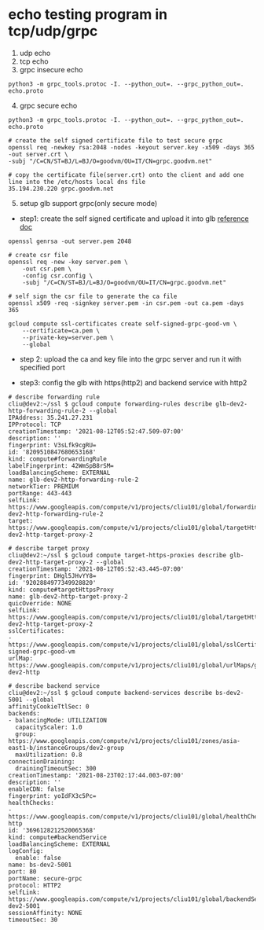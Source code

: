 # echo testing program in tcp/udp/grpc

1. udp echo
2. tcp echo
3. grpc insecure echo 
```
python3 -m grpc_tools.protoc -I. --python_out=. --grpc_python_out=. echo.proto
```
4. grpc secure echo
```
python3 -m grpc_tools.protoc -I. --python_out=. --grpc_python_out=. echo.proto
```
```
# create the self signed certificate file to test secure grpc
openssl req -newkey rsa:2048 -nodes -keyout server.key -x509 -days 365 -out server.crt \
-subj "/C=CN/ST=BJ/L=BJ/O=goodvm/OU=IT/CN=grpc.goodvm.net"

# copy the certificate file(server.crt) onto the client and add one line into the /etc/hosts local dns file
35.194.230.220 grpc.goodvm.net
```
5. setup glb support grpc(only secure mode)
- step1: create the self signed certificate and upload it into glb
[reference doc](https://cloud.google.com/load-balancing/docs/ssl-certificates/self-managed-certs)

```
openssl genrsa -out server.pem 2048
```

```
# create csr file
openssl req -new -key server.pem \
    -out csr.pem \
    -config csr.config \
    -subj "/C=CN/ST=BJ/L=BJ/O=goodvm/OU=IT/CN=grpc.goodvm.net"
```

```
# self sign the csr file to generate the ca file
openssl x509 -req -signkey server.pem -in csr.pem -out ca.pem -days 365
```

```
gcloud compute ssl-certificates create self-signed-grpc-good-vm \           
    --certificate=ca.pem \
    --private-key=server.pem \   
    --global
```

- step 2: upload the ca and key file into the grpc server and run it with specified port

- step3: config the glb with https(http2) and backend service with http2
```
# describe forwarding rule
cliu@dev2:~/ssl $ gcloud compute forwarding-rules describe glb-dev2-http-forwarding-rule-2 --global
IPAddress: 35.241.27.231
IPProtocol: TCP
creationTimestamp: '2021-08-12T05:52:47.509-07:00'
description: ''
fingerprint: V3sLfk9cgRU=
id: '8209510847680653168'
kind: compute#forwardingRule
labelFingerprint: 42WmSpB8rSM=
loadBalancingScheme: EXTERNAL
name: glb-dev2-http-forwarding-rule-2
networkTier: PREMIUM
portRange: 443-443
selfLink: https://www.googleapis.com/compute/v1/projects/cliu101/global/forwardingRules/glb-dev2-http-forwarding-rule-2
target: https://www.googleapis.com/compute/v1/projects/cliu101/global/targetHttpsProxies/glb-dev2-http-target-proxy-2
```

```
# describe target proxy
cliu@dev2:~/ssl $ gcloud compute target-https-proxies describe glb-dev2-http-target-proxy-2 --global
creationTimestamp: '2021-08-12T05:52:43.445-07:00'
fingerprint: DHgl5JHvYY8=
id: '9202884977349928820'
kind: compute#targetHttpsProxy
name: glb-dev2-http-target-proxy-2
quicOverride: NONE
selfLink: https://www.googleapis.com/compute/v1/projects/cliu101/global/targetHttpsProxies/glb-dev2-http-target-proxy-2
sslCertificates:
- https://www.googleapis.com/compute/v1/projects/cliu101/global/sslCertificates/self-signed-grpc-good-vm
urlMap: https://www.googleapis.com/compute/v1/projects/cliu101/global/urlMaps/glb-dev2-http
```

```
# describe backend service
cliu@dev2:~/ssl $ gcloud compute backend-services describe bs-dev2-5001 --global
affinityCookieTtlSec: 0
backends:
- balancingMode: UTILIZATION
  capacityScaler: 1.0
  group: https://www.googleapis.com/compute/v1/projects/cliu101/zones/asia-east1-b/instanceGroups/dev2-group
  maxUtilization: 0.8
connectionDraining:
  drainingTimeoutSec: 300
creationTimestamp: '2021-08-23T02:17:44.003-07:00'
description: ''
enableCDN: false
fingerprint: yoIdFX3c5Pc=
healthChecks:
- https://www.googleapis.com/compute/v1/projects/cliu101/global/healthChecks/hc-http
id: '3696128212520065368'
kind: compute#backendService
loadBalancingScheme: EXTERNAL
logConfig:
  enable: false
name: bs-dev2-5001
port: 80
portName: secure-grpc
protocol: HTTP2
selfLink: https://www.googleapis.com/compute/v1/projects/cliu101/global/backendServices/bs-dev2-5001
sessionAffinity: NONE
timeoutSec: 30
```

